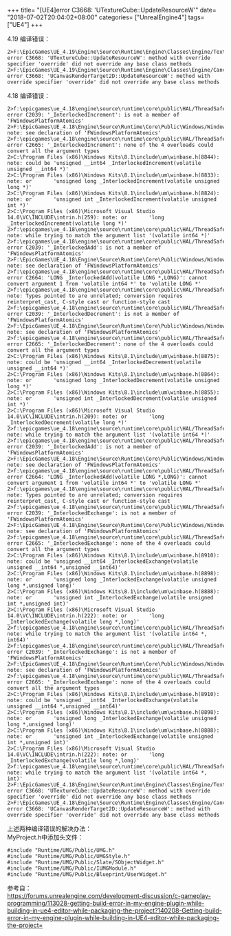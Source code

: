 +++
title= "[UE4]error C3668: 'UTextureCube::UpdateResourceW'"
date= "2018-07-02T20:04:02+08:00"
categories= ["UnrealEngine4"]
tags= ["UE4"]
+++

4.19 编译错误：

    2>F:\EpicGames\UE_4.19\Engine\Source\Runtime\Engine\Classes\Engine/TextureCube.h(69): error C3668: 'UTextureCube::UpdateResourceW': method with override specifier 'override' did not override any base class methods
    2>F:\EpicGames\UE_4.19\Engine\Source\Runtime\Engine\Classes\Engine/CanvasRenderTarget2D.h(43): error C3668: 'UCanvasRenderTarget2D::UpdateResourceW': method with override specifier 'override' did not override any base class methods

4.18 编译错误：
    
    2>f:\epicgames\ue_4.18\engine\source\runtime\core\public\HAL/ThreadSafeCounter64.h(67): error C2039: '_InterlockedIncrement': is not a member of 'FWindowsPlatformAtomics'
    2>F:\EpicGames\UE_4.18\Engine\Source\Runtime\Core\Public\Windows/WindowsPlatformAtomics.h(14): note: see declaration of 'FWindowsPlatformAtomics'
    2>f:\epicgames\ue_4.18\engine\source\runtime\core\public\HAL/ThreadSafeCounter64.h(67): error C2665: '_InterlockedIncrement': none of the 4 overloads could convert all the argument types
    2>C:\Program Files (x86)\Windows Kits\8.1\include\um\winbase.h(8844): note: could be 'unsigned __int64 _InterlockedIncrement(volatile unsigned __int64 *)'
    2>C:\Program Files (x86)\Windows Kits\8.1\include\um\winbase.h(8833): note: or       'unsigned long _InterlockedIncrement(volatile unsigned long *)'
    2>C:\Program Files (x86)\Windows Kits\8.1\include\um\winbase.h(8824): note: or       'unsigned int _InterlockedIncrement(volatile unsigned int *)'
    2>C:\Program Files (x86)\Microsoft Visual Studio 14.0\VC\INCLUDE\intrin.h(259): note: or       'long _InterlockedIncrement(volatile long *)'
    2>f:\epicgames\ue_4.18\engine\source\runtime\core\public\HAL/ThreadSafeCounter64.h(67): note: while trying to match the argument list '(volatile int64 *)'
    2>f:\epicgames\ue_4.18\engine\source\runtime\core\public\HAL/ThreadSafeCounter64.h(79): error C2039: '_InterlockedAdd': is not a member of 'FWindowsPlatformAtomics'
    2>F:\EpicGames\UE_4.18\Engine\Source\Runtime\Core\Public\Windows/WindowsPlatformAtomics.h(14): note: see declaration of 'FWindowsPlatformAtomics'
    2>f:\epicgames\ue_4.18\engine\source\runtime\core\public\HAL/ThreadSafeCounter64.h(79): error C2664: 'LONG _InterlockedAdd(volatile LONG *,LONG)': cannot convert argument 1 from 'volatile int64 *' to 'volatile LONG *'
    2>f:\epicgames\ue_4.18\engine\source\runtime\core\public\HAL/ThreadSafeCounter64.h(79): note: Types pointed to are unrelated; conversion requires reinterpret_cast, C-style cast or function-style cast
    2>f:\epicgames\ue_4.18\engine\source\runtime\core\public\HAL/ThreadSafeCounter64.h(90): error C2039: '_InterlockedDecrement': is not a member of 'FWindowsPlatformAtomics'
    2>F:\EpicGames\UE_4.18\Engine\Source\Runtime\Core\Public\Windows/WindowsPlatformAtomics.h(14): note: see declaration of 'FWindowsPlatformAtomics'
    2>f:\epicgames\ue_4.18\engine\source\runtime\core\public\HAL/ThreadSafeCounter64.h(90): error C2665: '_InterlockedDecrement': none of the 4 overloads could convert all the argument types
    2>C:\Program Files (x86)\Windows Kits\8.1\include\um\winbase.h(8875): note: could be 'unsigned __int64 _InterlockedDecrement(volatile unsigned __int64 *)'
    2>C:\Program Files (x86)\Windows Kits\8.1\include\um\winbase.h(8864): note: or       'unsigned long _InterlockedDecrement(volatile unsigned long *)'
    2>C:\Program Files (x86)\Windows Kits\8.1\include\um\winbase.h(8855): note: or       'unsigned int _InterlockedDecrement(volatile unsigned int *)'
    2>C:\Program Files (x86)\Microsoft Visual Studio 14.0\VC\INCLUDE\intrin.h(209): note: or       'long _InterlockedDecrement(volatile long *)'
    2>f:\epicgames\ue_4.18\engine\source\runtime\core\public\HAL/ThreadSafeCounter64.h(90): note: while trying to match the argument list '(volatile int64 *)'
    2>f:\epicgames\ue_4.18\engine\source\runtime\core\public\HAL/ThreadSafeCounter64.h(102): error C2039: '_InterlockedAdd': is not a member of 'FWindowsPlatformAtomics'
    2>F:\EpicGames\UE_4.18\Engine\Source\Runtime\Core\Public\Windows/WindowsPlatformAtomics.h(14): note: see declaration of 'FWindowsPlatformAtomics'
    2>f:\epicgames\ue_4.18\engine\source\runtime\core\public\HAL/ThreadSafeCounter64.h(102): error C2664: 'LONG _InterlockedAdd(volatile LONG *,LONG)': cannot convert argument 1 from 'volatile int64 *' to 'volatile LONG *'
    2>f:\epicgames\ue_4.18\engine\source\runtime\core\public\HAL/ThreadSafeCounter64.h(102): note: Types pointed to are unrelated; conversion requires reinterpret_cast, C-style cast or function-style cast
    2>f:\epicgames\ue_4.18\engine\source\runtime\core\public\HAL/ThreadSafeCounter64.h(114): error C2039: '_InterlockedExchange': is not a member of 'FWindowsPlatformAtomics'
    2>F:\EpicGames\UE_4.18\Engine\Source\Runtime\Core\Public\Windows/WindowsPlatformAtomics.h(14): note: see declaration of 'FWindowsPlatformAtomics'
    2>f:\epicgames\ue_4.18\engine\source\runtime\core\public\HAL/ThreadSafeCounter64.h(114): error C2665: '_InterlockedExchange': none of the 4 overloads could convert all the argument types
    2>C:\Program Files (x86)\Windows Kits\8.1\include\um\winbase.h(8910): note: could be 'unsigned __int64 _InterlockedExchange(volatile unsigned __int64 *,unsigned __int64)'
    2>C:\Program Files (x86)\Windows Kits\8.1\include\um\winbase.h(8898): note: or       'unsigned long _InterlockedExchange(volatile unsigned long *,unsigned long)'
    2>C:\Program Files (x86)\Windows Kits\8.1\include\um\winbase.h(8888): note: or       'unsigned int _InterlockedExchange(volatile unsigned int *,unsigned int)'
    2>C:\Program Files (x86)\Microsoft Visual Studio 14.0\VC\INCLUDE\intrin.h(222): note: or       'long _InterlockedExchange(volatile long *,long)'
    2>f:\epicgames\ue_4.18\engine\source\runtime\core\public\HAL/ThreadSafeCounter64.h(114): note: while trying to match the argument list '(volatile int64 *, int64)'
    2>f:\epicgames\ue_4.18\engine\source\runtime\core\public\HAL/ThreadSafeCounter64.h(125): error C2039: '_InterlockedExchange': is not a member of 'FWindowsPlatformAtomics'
    2>F:\EpicGames\UE_4.18\Engine\Source\Runtime\Core\Public\Windows/WindowsPlatformAtomics.h(14): note: see declaration of 'FWindowsPlatformAtomics'
    2>f:\epicgames\ue_4.18\engine\source\runtime\core\public\HAL/ThreadSafeCounter64.h(125): error C2665: '_InterlockedExchange': none of the 4 overloads could convert all the argument types
    2>C:\Program Files (x86)\Windows Kits\8.1\include\um\winbase.h(8910): note: could be 'unsigned __int64 _InterlockedExchange(volatile unsigned __int64 *,unsigned __int64)'
    2>C:\Program Files (x86)\Windows Kits\8.1\include\um\winbase.h(8898): note: or       'unsigned long _InterlockedExchange(volatile unsigned long *,unsigned long)'
    2>C:\Program Files (x86)\Windows Kits\8.1\include\um\winbase.h(8888): note: or       'unsigned int _InterlockedExchange(volatile unsigned int *,unsigned int)'
    2>C:\Program Files (x86)\Microsoft Visual Studio 14.0\VC\INCLUDE\intrin.h(222): note: or       'long _InterlockedExchange(volatile long *,long)'
    2>f:\epicgames\ue_4.18\engine\source\runtime\core\public\HAL/ThreadSafeCounter64.h(125): note: while trying to match the argument list '(volatile int64 *, int)'
    2>F:\EpicGames\UE_4.18\Engine\Source\Runtime\Engine\Classes\Engine/TextureCube.h(69): error C3668: 'UTextureCube::UpdateResourceW': method with override specifier 'override' did not override any base class methods
    2>F:\EpicGames\UE_4.18\Engine\Source\Runtime\Engine\Classes\Engine/CanvasRenderTarget2D.h(43): error C3668: 'UCanvasRenderTarget2D::UpdateResourceW': method with override specifier 'override' did not override any base class methods

上述两种编译错误的解决办法：  
MyProject.h中添加头文件：

    #include "Runtime/UMG/Public/UMG.h"
    #include "Runtime/UMG/Public/UMGStyle.h"
    #include "Runtime/UMG/Public/Slate/SObjectWidget.h"
    #include "Runtime/UMG/Public/IUMGModule.h"
    #include "Runtime/UMG/Public/Blueprint/UserWidget.h"
    
参考自：  
https://forums.unrealengine.com/development-discussion/c-gameplay-programming/113028-getting-build-error-in-my-engine-plugin-while-building-in-ue4-editor-while-packaging-the-project?140208-Getting-build-error-in-my-engine-plugin-while-building-in-UE4-editor-while-packaging-the-project=